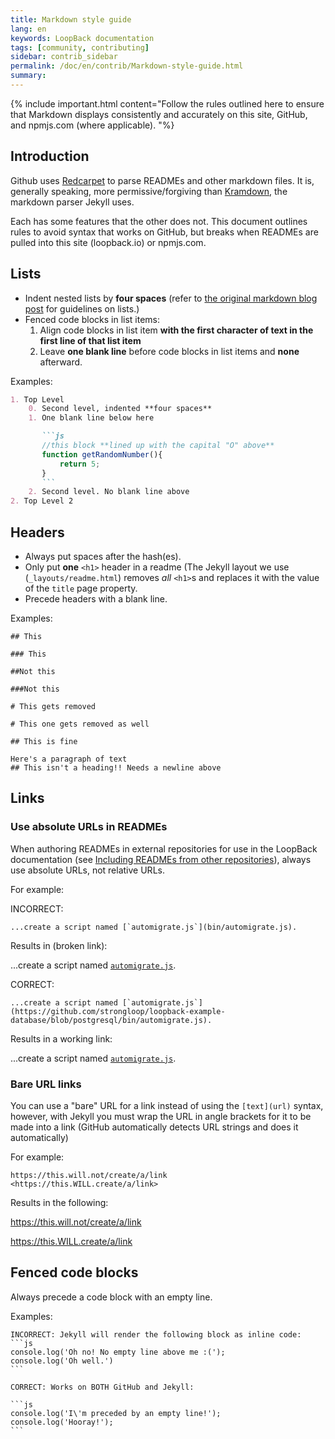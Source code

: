 ```yaml
---
title: Markdown style guide
lang: en
keywords: LoopBack documentation
tags: [community, contributing]
sidebar: contrib_sidebar
permalink: /doc/en/contrib/Markdown-style-guide.html
summary:
---
```


{% include important.html content="Follow the rules outlined here to ensure that Markdown displays consistently and accurately on this site, GitHub, and npmjs.com (where applicable).
"%}

## Introduction

Github uses [Redcarpet](https://github.com/vmg/redcarpet/) to parse READMEs and other markdown files. It is, generally speaking, more permissive/forgiving than [Kramdown](https://github.com/gettalong/kramdown), the markdown parser Jekyll uses.

Each has some features that the other does not. This document outlines rules to avoid syntax that works on GitHub, but breaks when READMEs are pulled into this site (loopback.io) or npmjs.com.

## Lists

- Indent nested lists by **four spaces** (refer to [the original markdown blog post](http://daringfireball.net/projects/markdown/syntax#list) for guidelines on lists.)
- Fenced code blocks in list items:
    1. Align code blocks in list item **with the first character of text in the first line of that list item**
    2. Leave **one blank line** before code blocks in list items and **none** afterward.

Examples:

````md
1. Top Level
    0. Second level, indented **four spaces**
    1. One blank line below here

       ```js
       //this block **lined up with the capital "O" above**
       function getRandomNumber(){
           return 5;
       }
       ```
    2. Second level. No blank line above
2. Top Level 2
````

## Headers

- Always put spaces after the hash(es).
- Only put **one** `<h1>` header in a readme (The Jekyll layout we use (`_layouts/readme.html`) removes *all* `<h1>`s and replaces it with the value of the `title` page property.
- Precede headers with a blank line.

Examples:

````
## This

### This

##Not this

###Not this

# This gets removed

# This one gets removed as well

## This is fine

Here's a paragraph of text
## This isn't a heading!! Needs a newline above
````

## Links

### Use absolute URLs in READMEs

When authoring READMEs in external repositories for use in the LoopBack documentation (see [Including READMEs from other repositories](Including-READMEs.html)),
always use absolute URLs, not relative URLs.  

For example:

INCORRECT:

```
...create a script named [`automigrate.js`](bin/automigrate.js).
```

Results in (broken link):

...create a script named [`automigrate.js`](bin/automigrate.js).

CORRECT:

```
...create a script named [`automigrate.js`](https://github.com/strongloop/loopback-example-database/blob/postgresql/bin/automigrate.js).
```

Results in a working link:

...create a script named [`automigrate.js`](https://github.com/strongloop/loopback-example-database/blob/postgresql/bin/automigrate.js).

### Bare URL links

You can use a "bare" URL for a link instead of using the `[text](url)` syntax,
however, with Jekyll you must wrap the URL in angle brackets for it to be made
into a link (GitHub automatically detects URL strings and does it automatically)

For example:

```
https://this.will.not/create/a/link
<https://this.WILL.create/a/link>
```
Results in the following:

https://this.will.not/create/a/link

<https://this.WILL.create/a/link>

## Fenced code blocks

Always precede a code block with an empty line.

Examples:

<pre><code>INCORRECT: Jekyll will render the following block as inline code:
```js
console.log('Oh no! No empty line above me :(');
console.log('Oh well.')
```
</code></pre>


<pre><code>CORRECT: Works on BOTH GitHub and Jekyll:

```js
console.log('I\'m preceded by an empty line!');
console.log('Hooray!');
```
</code></pre>
